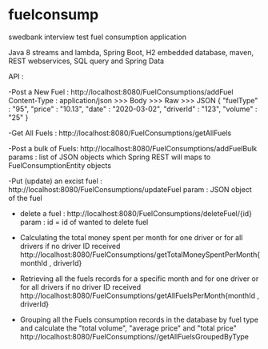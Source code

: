 # fuelconsump
swedbank interview test fuel consumption application

Java 8 streams and lambda, Spring Boot, H2 embedded database, maven,  REST webservices, SQL query and Spring Data

API :

-Post a New Fuel :
http://localhost:8080/FuelConsumptions/addFuel
Content-Type : application/json >>> Body >>> Raw >>> JSON
{
	"fuelType" : "95",
	"price" : "10.13",
	"date" : "2020-03-02",
	"driverId" : "123",
	"volume" : "25"
}

-Get All Fuels :
http://localhost:8080/FuelConsumptions/getAllFuels

-Post a bulk of Fuels:
http://localhost:8080/FuelConsumptions/addFuelBulk
params : list of JSON objects which Spring REST will maps to FuelConsumptionEntity objects

-Put (update) an excist fuel :
http://localhost:8080/FuelConsumptions/updateFuel
param : JSON object of the fuel

- delete a fuel :
http://localhost:8080/FuelConsumptions/deleteFuel/{id}
param : id = id of wanted to delete fuel

- Calculating the total money spent per month for one driver or for all drivers if no driver ID received
http://localhost:8080/FuelConsumptions/getTotalMoneySpentPerMonth{monthId , driverId}

- Retrieving all the fuels records for a specific month and for one driver or for all drivers if no driver ID received
http://localhost:8080/FuelConsumptions/getAllFuelsPerMonth{monthId , driverId}

- Grouping all the Fuels consumption records in the database by fuel type and calculate the "total volume", "average price" and "total price"
http://localhost:8080/FuelConsumptions//getAllFuelsGroupedByType




